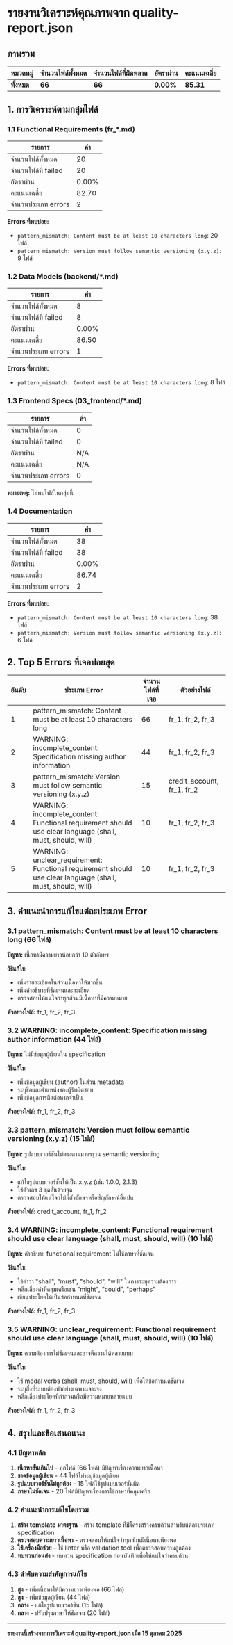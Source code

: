 # รายงานวิเคราะห์คุณภาพจาก quality-report.json

## ภาพรวม

| หมวดหมู่    | จำนวนไฟล์ทั้งหมด | จำนวนไฟล์ที่ผิดพลาด | อัตราผ่าน | คะแนนเฉลี่ย |
| ----------- | ---------------- | ------------------- | --------- | ----------- |
| **ทั้งหมด** | **66**           | **66**              | **0.00%** | **85.31**   |

## 1. การวิเคราะห์ตามกลุ่มไฟล์

### 1.1 Functional Requirements (fr\_\*.md)

| รายการ              | ค่า   |
| ------------------- | ----- |
| จำนวนไฟล์ทั้งหมด    | 20    |
| จำนวนไฟล์ที่ failed | 20    |
| อัตราผ่าน           | 0.00% |
| คะแนนเฉลี่ย         | 82.70 |
| จำนวนประเภท errors  | 2     |

**Errors ที่พบบ่อย:**

- `pattern_mismatch: Content must be at least 10 characters long`: 20 ไฟล์
- `pattern_mismatch: Version must follow semantic versioning (x.y.z)`: 9 ไฟล์

### 1.2 Data Models (backend/\*.md)

| รายการ              | ค่า   |
| ------------------- | ----- |
| จำนวนไฟล์ทั้งหมด    | 8     |
| จำนวนไฟล์ที่ failed | 8     |
| อัตราผ่าน           | 0.00% |
| คะแนนเฉลี่ย         | 86.50 |
| จำนวนประเภท errors  | 1     |

**Errors ที่พบบ่อย:**

- `pattern_mismatch: Content must be at least 10 characters long`: 8 ไฟล์

### 1.3 Frontend Specs (03_frontend/\*.md)

| รายการ              | ค่า |
| ------------------- | --- |
| จำนวนไฟล์ทั้งหมด    | 0   |
| จำนวนไฟล์ที่ failed | 0   |
| อัตราผ่าน           | N/A |
| คะแนนเฉลี่ย         | N/A |
| จำนวนประเภท errors  | 0   |

**หมายเหตุ:** ไม่พบไฟล์ในกลุ่มนี้

### 1.4 Documentation

| รายการ              | ค่า   |
| ------------------- | ----- |
| จำนวนไฟล์ทั้งหมด    | 38    |
| จำนวนไฟล์ที่ failed | 38    |
| อัตราผ่าน           | 0.00% |
| คะแนนเฉลี่ย         | 86.74 |
| จำนวนประเภท errors  | 2     |

**Errors ที่พบบ่อย:**

- `pattern_mismatch: Content must be at least 10 characters long`: 38 ไฟล์
- `pattern_mismatch: Version must follow semantic versioning (x.y.z)`: 6 ไฟล์

## 2. Top 5 Errors ที่เจอบ่อยสุด

| อันดับ | ประเภท Error                                                                                               | จำนวนไฟล์ที่เจอ | ตัวอย่างไฟล์               |
| ------ | ---------------------------------------------------------------------------------------------------------- | --------------- | -------------------------- |
| 1      | pattern_mismatch: Content must be at least 10 characters long                                              | 66              | fr_1, fr_2, fr_3           |
| 2      | WARNING: incomplete_content: Specification missing author information                                      | 44              | fr_1, fr_2, fr_3           |
| 3      | pattern_mismatch: Version must follow semantic versioning (x.y.z)                                          | 15              | credit_account, fr_1, fr_2 |
| 4      | WARNING: incomplete_content: Functional requirement should use clear language (shall, must, should, will)  | 10              | fr_1, fr_2, fr_3           |
| 5      | WARNING: unclear_requirement: Functional requirement should use clear language (shall, must, should, will) | 10              | fr_1, fr_2, fr_3           |

## 3. คำแนะนำการแก้ไขแต่ละประเภท Error

### 3.1 pattern_mismatch: Content must be at least 10 characters long (66 ไฟล์)

**ปัญหา:** เนื้อหามีความยาวน้อยกว่า 10 ตัวอักษร

**วิธีแก้ไข:**

- เพิ่มรายละเอียดในส่วนเนื้อหาให้มากขึ้น
- เพิ่มคำอธิบายที่ชัดเจนและละเอียด
- ตรวจสอบให้แน่ใจว่าทุกส่วนมีเนื้อหาที่มีความหมาย

**ตัวอย่างไฟล์:** fr_1, fr_2, fr_3

### 3.2 WARNING: incomplete_content: Specification missing author information (44 ไฟล์)

**ปัญหา:** ไม่มีข้อมูลผู้เขียนใน specification

**วิธีแก้ไข:**

- เพิ่มข้อมูลผู้เขียน (author) ในส่วน metadata
- ระบุชื่อและตำแหน่งของผู้รับผิดชอบ
- เพิ่มข้อมูลการติดต่อหากจำเป็น

**ตัวอย่างไฟล์:** fr_1, fr_2, fr_3

### 3.3 pattern_mismatch: Version must follow semantic versioning (x.y.z) (15 ไฟล์)

**ปัญหา:** รูปแบบเวอร์ชันไม่ตรงตามมาตรฐาน semantic versioning

**วิธีแก้ไข:**

- แก้ไขรูปแบบเวอร์ชันให้เป็น x.y.z (เช่น 1.0.0, 2.1.3)
- ใช้ตัวเลข 3 ชุดคั่นด้วยจุด
- ตรวจสอบให้แน่ใจวไม่มีตัวอักษรหรือสัญลักษณ์อื่นปน

**ตัวอย่างไฟล์:** credit_account, fr_1, fr_2

### 3.4 WARNING: incomplete_content: Functional requirement should use clear language (shall, must, should, will) (10 ไฟล์)

**ปัญหา:** คำอธิบาย functional requirement ไม่ใช้ภาษาที่ชัดเจน

**วิธีแก้ไข:**

- ใช้คำว่า "shall", "must", "should", "will" ในการระบุความต้องการ
- หลีกเลี่ยงคำที่คลุมเครือเช่น "might", "could", "perhaps"
- เขียนประโยคให้เป็นข้อกำหนดที่ชัดเจน

**ตัวอย่างไฟล์:** fr_1, fr_2, fr_3

### 3.5 WARNING: unclear_requirement: Functional requirement should use clear language (shall, must, should, will) (10 ไฟล์)

**ปัญหา:** ความต้องการไม่ชัดเจนและอาจตีความได้หลายแบบ

**วิธีแก้ไข:**

- ใช้ modal verbs (shall, must, should, will) เพื่อให้ข้อกำหนดชัดเจน
- ระบุสิ่งที่ระบบต้องทำอย่างเฉพาะเจาะจง
- หลีกเลี่ยงประโยคที่กำกวมหรือมีความหมายหลายแบบ

**ตัวอย่างไฟล์:** fr_1, fr_2, fr_3

## 4. สรุปและข้อเสนอแนะ

### 4.1 ปัญหาหลัก

1. **เนื้อหาสั้นเกินไป** - ทุกไฟล์ (66 ไฟล์) มีปัญหาเรื่องความยาวเนื้อหา
2. **ขาดข้อมูลผู้เขียน** - 44 ไฟล์ไม่ระบุข้อมูลผู้เขียน
3. **รูปแบบเวอร์ชันไม่ถูกต้อง** - 15 ไฟล์ใช้รูปแบบเวอร์ชันผิด
4. **ภาษาไม่ชัดเจน** - 20 ไฟล์มีปัญหาเรื่องการใช้ภาษาที่คลุมเครือ

### 4.2 คำแนะนำการแก้ไขโดยรวม

1. **สร้าง template มาตรฐาน** - สร้าง template ที่มีโครงสร้างครบถ้วนสำหรับแต่ละประเภท specification
2. **ตรวจสอบความยาวเนื้อหา** - ตรวจสอบให้แน่ใจว่าทุกส่วนมีเนื้อหาเพียงพอ
3. **ใช้เครื่องมือช่วย** - ใช้ linter หรือ validation tool เพื่อตรวจสอบความถูกต้อง
4. **ทบทวนก่อนส่ง** - ทบทวน specification ก่อนบันทึกเพื่อให้แน่ใจว่าครบถ้วน

### 4.3 ลำดับความสำคัญการแก้ไข

1. **สูง** - เพิ่มเนื้อหาให้มีความยาวเพียงพอ (66 ไฟล์)
2. **สูง** - เพิ่มข้อมูลผู้เขียน (44 ไฟล์)
3. **กลาง** - แก้ไขรูปแบบเวอร์ชัน (15 ไฟล์)
4. **กลาง** - ปรับปรุงภาษาให้ชัดเจน (20 ไฟล์)

---

**รายงานนี้สร้างจากการวิเคราะห์ quality-report.json เมื่อ 15 ตุลาคม 2025**
